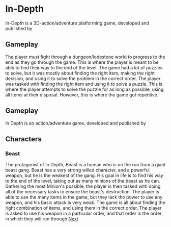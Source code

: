 # In-Depth

In-Depth is a 3D-action/adventure platforming game, developed and published by                                                                
  

## Gameplay

The player must fight through a dungeon/lodestone world to progress to the end as they go through the game. This is where the player is meant to be able to find their way to the end of the level. The game had a lot of puzzles to solve, but it was mostly about finding the right item, making the right decision, and using it to solve the problem in the correct order. The player was tasked with finding the right item and using it to solve a puzzle. This is where the player attempts to solve the puzzle for as long as possible, using all items at their disposal. However, this is where the game got repetitive.  
  

## Gameplay

In Depth is an action/adventure game, developed and published by                                                        

  

## Characters

### Beast

The protagonist of In Depth, Beast is a human who is on the run from a giant beast gang. Beast has a very strong willed character, and a powerful weapon, but he is the weakest of the gang. His goal in life is to find his way to the end of the level, taking out as many minions of the beast as he can. Gathering the most Minion's possible, the player is then tasked with doing all of the necessary tasks to ensure the beast's destruction. The player is able to use the many items in the game, but they lack the power to use any weapon, and his basic attack is very weak. The game is all about finding the right combination of items, and using them in the correct order. The player is asked to use his weapon in a particular order, and that order is the order in which they will run through
[Next](411.md)